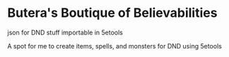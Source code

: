 # Butera's Boutique of Believabilities
json for DND stuff importable in 5etools

A spot for me to create items, spells, and monsters for DND using 5etools
